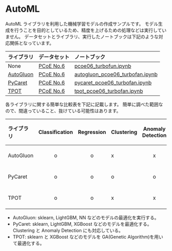 # AutoML

AutoML ライブラリを利用した機械学習モデルの作成サンプルです。
モデル生成を行うことを目的としているため、精度を上げるための処理などは実行していません。
データセットとライブラリ、実行したノートブックは下記のような対応関係となっています。

| ライブラリ             | データセット      | ノートブック                                           |
| :--------------------- | :---------------- | :----------------------------------------------------- |
| None                   | [PCoE No.6][pcoe] | [pcoe06_turbofun.ipynb][nb_pcoe06]                     |
| [AutoGluon][autogluon] | [PCoE No.6][pcoe] | [autogluon_pcoe06_turbofan.ipynb][nb_autogluon_pcoe06] |
| [PyCaret][pycaret]     | [PCoE No.6][pcoe] | [pycaret_pcoe06_turbofan.ipynb][nb_pycaret_pcoe06]     |
| [TPOT][tpot]           | [PCoE No.6][pcoe] | [tpot_pcoe06_turbofan.ipynb][nb_tpot_pcoe06]           |

各ライブラリに関する簡単な比較表を下記に記載します。
簡単に調べた範囲なので、間違っていること、抜けている可能性はあります。

| ライブラリ | Classification | Regression | Clustering | Anomaly Detection | 対象アルゴリズムの例       | feature importance |
| :--------- | :------------: | :--------: | :--------- | :---------------: | -------------------------- | ------------------ |
| AutoGluon  |       o        |     o      | x          |         x         | sklearn, LightGBM, NN      | o                  |
| PyCaret    |       o        |     o      | o          |         o         | sklearn, LightGBM, XGBoost | △(Tree 系のみ)     |
| TPOT       |       o        |     o      | x          |         x         | sklearn, XGBoost, NN       | o                  |

- AutoGluon: sklearn, LightGBM, NN などのモデルの最適化を実行する。
- PyCaret: sklearn, LightGBM, XGBoost などのモデルを最適化する。Clustering と Anomaly Detection にも対応している。
- TPOT: sklearn と XGBoost などのモデルを GA(Genetic Algorithm)を用いて最適化する。

[autogluon]: https://auto.gluon.ai/stable/index.html
[nb_autogluon_pcoe06]: autogluon_pcoe06_turbofan.ipynb
[nb_pcoe06]: pcoe06_turbofun.ipynb
[nb_tpot_pcoe06]: tpot_pcoe06_turbofan.ipynb
[nb_pycaret_pcoe06]: pycaret_pcoe06_turbofan.ipynb
[pcoe]: https://ti.arc.nasa.gov/tech/dash/groups/pcoe/prognostic-data-repository/
[pycaret]: https://pycaret.readthedocs.io/en/latest/index.html
[tpot]: http://epistasislab.github.io/tpot/
